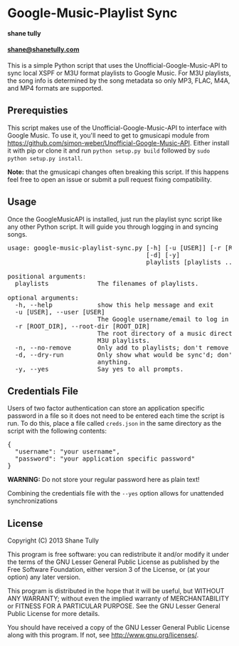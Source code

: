 # Google-Music-Playlist Sync

#### shane tully
#### shane@shanetully.com

This is a simple Python script that uses the Unofficial-Google-Music-API to sync local XSPF or M3U format playlists to Google Music. For M3U playlists, the song info is determined by the song metadata so only MP3, FLAC, M4A, and MP4 formats are supported.

## Prerequisties

This script makes use of the Unofficial-Google-Music-API to interface with Google Music. To use it, you'll need to get to gmusicapi module from https://github.com/simon-weber/Unofficial-Google-Music-API. Either install it with pip or clone it and run `python setup.py build` followed by `sudo python setup.py install`.

**Note:** that the gmusicapi changes often breaking this script. If this happens feel free to open an issue or submit a pull request fixing compatibility.

## Usage

Once the GoogleMusicAPI is installed, just run the playlist sync script like any other Python script. It will guide you through logging in and syncing songs.

<pre>
usage: google-music-playlist-sync.py [-h] [-u [USER]] [-r [ROOT_DIR]] [-n]
                                     [-d] [-y]
                                     playlists [playlists ...]

positional arguments:
  playlists             The filenames of playlists.

optional arguments:
  -h, --help            show this help message and exit
  -u [USER], --user [USER]
                        The Google username/email to log in with.
  -r [ROOT_DIR], --root-dir [ROOT_DIR]
                        The root directory of a music directory. Useful for
                        M3U playlists.
  -n, --no-remove       Only add to playlists; don't remove anything.
  -d, --dry-run         Only show what would be sync'd; don't actually sync
                        anything.
  -y, --yes             Say yes to all prompts.
</pre>

## Credentials File

Users of two factor authentication can store an application specific password in a file so it does not need to be entered each time the script is run. To do this, place a file called `creds.json` in the same directory as the script with the following contents:

<pre>
{
  "username": "your username",
  "password": "your application specific password"
}
</pre>

**WARNING:** Do not store your regular password here as plain text!

Combining the credentials file with the `--yes` option allows for unattended synchronizations

## License

Copyright (C) 2013 Shane Tully

This program is free software: you can redistribute it and/or modify
it under the terms of the GNU Lesser General Public License as published by
the Free Software Foundation, either version 3 of the License, or
(at your option) any later version.

This program is distributed in the hope that it will be useful,
but WITHOUT ANY WARRANTY; without even the implied warranty of
MERCHANTABILITY or FITNESS FOR A PARTICULAR PURPOSE.  See the
GNU Lesser General Public License for more details.

You should have received a copy of the GNU Lesser General Public License
along with this program.  If not, see <http://www.gnu.org/licenses/>.
